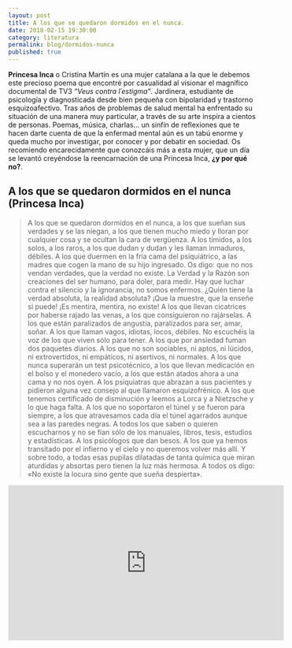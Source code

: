 ```yaml
---
layout: post
title: A los que se quedaron dormidos en el nunca.
date: 2018-02-15 19:30:00
category: literatura
permalink: blog/dormidos-nunca
published: true
---
```


**Princesa Inca** o Cristina Martín es una mujer catalana a la que le debemos este precioso poema que encontré por casualidad al visionar el magnífico documental de TV3 *“Veus contra l´estigma”*.
Jardinera, estudiante de psicología y diagnosticada desde bien pequeña con bipolaridad y trastorno esquizoafectivo.
Tras años de problemas de salud mental ha enfrentado su situación de una manera muy particular, a través de su arte inspira a cientos de personas. Poemas, música, charlas… un sinfín de reflexiones que te hacen darte cuenta de que la enfermad mental aún es un tabú enorme y queda mucho por investigar, por conocer y por debatir en sociedad.
Os recomiendo encarecidamente que conozcáis más a esta mujer, que un día se levantó creyéndose la reencarnación de una Princesa Inca, **¿y por qué no?**.

## A los que se quedaron dormidos en el nunca (Princesa Inca)

> A los que se quedaron dormidos en el nunca,
> a los que sueñan sus verdades y se las niegan,
> a los que tienen mucho miedo
> y lloran por cualquier cosa
> y se ocultan la cara de vergüenza.
> A los tímidos,
> a los solos, a los raros,
> a los que dudan y dudan
> y les llaman inmaduros, débiles.
> A los que duermen en la fría cama del psiquiátrico,
> a las madres que cogen la mano de su hijo ingresado.
> Os digo: que no nos vendan verdades, que la verdad no existe.
> La Verdad y la Razón son creaciones del ser humano,
> para doler, para medir.
> Hay que luchar contra el silencio y la ignorancia,
> no somos enfermos.
> ¿Quién tiene la verdad absoluta, la realidad absoluta?
> ¡Que la muestre, que la enseñe si puede!
> ¡Es mentira, mentira, no existe!
> A los que llevan cicatrices por haberse rajado las venas,
> a los que consiguieron no rajárselas.
> A los que están paralizados de angustia,
> paralizados para ser, amar, soñar.
> A los que llaman vagos, idiotas, locos, débiles.
> No escuchéis la voz de los que viven sólo para tener.
> A los que por ansiedad fuman dos paquetes diarios.
> A los que no son sociables, ni aptos, ni lúcidos,
> ni extrovertidos, ni empáticos, ni asertivos, ni normales.
> A los que nunca superarán un test psicotécnico,
> a los que llevan medicación en el bolso y el monedero vacío,
> a los que están atados ahora a una cama y no nos oyen.
> A los psiquiatras que abrazan a sus pacientes
> y pidieron alguna vez consejo al que llamaron esquizofrénico.
> A los que tenemos certificado de disminución
> y leemos a Lorca y a Nietzsche y lo que haga falta.
> A los que no soportaron el túnel y se fueron para siempre,
> a los que atravesamos cada día el túnel
> agarrados aunque sea a las paredes negras.
> A todos los que saben o quieren escucharnos
> y no se fían sólo de los manuales, libros, tesis,
> estudios y estadísticas.
> A los psicólogos que dan besos.
> A los que ya hemos transitado por el infierno y el cielo
> y no queremos volver más allí.
> Y sobre todo,
> a todas esas pupilas dilatadas de tanta química
> que miran aturdidas y absortas
> pero tienen la luz más hermosa.
> A todos os digo:
> «No existe la locura sino gente que sueña despierta».


<iframe width="560" height="315" src="https://www.youtube.com/embed/PKyTHpUhoHE" frameborder="0" allow="autoplay; encrypted-media" allowfullscreen></iframe>




